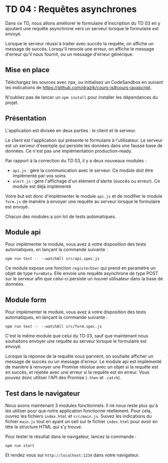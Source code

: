 # TD 04 : Requêtes asynchrones

Dans ce TD, nous allons améliorer le formulaire d'inscription du TD 03 en y ajoutant
une requête asynchrone vers un serveur lorsque le formulaire est envoyé.

Lorsque le serveur réussi à traiter avec succès la requête, on affiche un
message de succès. Lorsqu'il renvoie une erreur, on affiche le message d'erreur
qu'il nous fournit, ou un message d'erreur générique.

## Mise en place

Téléchargez les sources avec npx, ou initialisez un CodeSandbox en suivant les
indications de https://github.com/drazik/cours-js#cours-javascript.

N'oubliez pas de lancer un `npm install` pour installer les dépendances du
projet.

## Présentation

L'application est divisée en deux parties : le client et le serveur.

Le client est l'application qui présente le formulaire à l'utilisateur. Le
serveur est un serveur d'exemple qui persiste les données dans une fausse base
de données. Ce n'est pas une implémentation production-ready.

Par rapport à la correction du TD 03, il y a deux nouveaux modules :

* `api.js` : gère la communication avec le serveur. Ce module doit être implémenté par vos soins
* `alert.js` : gère l'affichage d'un élément d'alerte (succès ou erreur). Ce module est déjà implémenté

Votre but est donc d'implémenter le module `api.js` et de modifier le module
`form.js` de manière à envoyer une requête au serveur lorsque le formulaire est
envoyé.

Chacun des modules a son lot de tests automatiques.

## Module api

Pour implémenter le module, vous avez à votre disposition des tests
automatiques, en lançant la commande suivante : 

```
npm run test -- --watchAll src/api.spec.js
```

Ce module expose une fonction `registerUser` qui prend en paramètre un objet de
type `FormData`. Elle envoie une requête asynchrone de type POST sur le serveur
afin que celui-ci persiste un nouvel utilisateur dans la base de données.

## Module form

Pour implémenter le module, vous avez à votre disposition des tests
automatiques, en lançant la commande suivante : 

```
npm run test -- --watchAll src/form.spec.js
```

C'est le même module que celui du TD 03, sauf que maintenant nous souhaitons
envoyer une requête au serveur lorsque le formulaire est envoyé.

Lorsque la réponse de la requête nous parvient, on souhaite afficher un message
de succès ou un message d'erreur. Le module api est implémenté de manière à
renvoyer une Promise résolue avec un objet si la requête est en succès, et
rejetée avec  une erreur si la requête est en erreur. Vous pouvez donc utiliser
l'API des Promise (`.then` et `.catch`).

## Test dans le navigateur

Nous avons maintenant 3 modules fonctionnels. Il ne nous reste plus qu'à les
utiliser pour que notre application fonctionne réellement. Pour cela, ouvrez
les fichiers `index.html` et `src/main.js`. Suivez les indications du fichier
`main.js` tout en ayant un oeil sur le fichier `index.html` pour avoir en tête
la structure HTML qui s'y trouve.

Pour tester le résultat dans le navigateur, lancez la commande :

```
npm run start
```

Et rendez vous sur `http://localhost:1234` dans votre navigateur.
